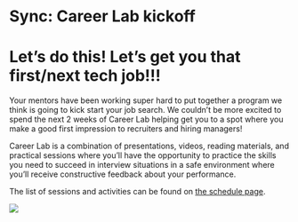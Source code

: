 # Sync: Career Lab kickoff

# Let’s do this! Let’s get you that first/next tech job!!!

Your mentors have been working super hard to put together a program we think is going to kick start your job search. We couldn’t be more excited to spend the next 2 weeks of Career Lab helping get you to a spot where you make a good first impression to recruiters and hiring managers!

Career Lab is a combination of presentations, videos, reading materials, and practical sessions where you’ll have the opportunity to practice the skills you need to succeed in interview situations in a safe environment where you’ll receive constructive feedback about your performance.

The list of sessions and activities can be found on [the schedule page](https://www.notion.so/6cd08403f262494a9df67499a8bf89ae).

![](https://media.giphy.com/media/3BMtWpQEVqwNk1aNWR/giphy.gif)
